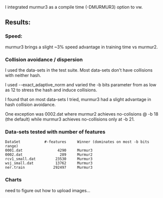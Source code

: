 I integrated murmur3 as a compile time (-DMURMUR3) option to vw.

## Results:

### Speed:
murmur3 brings a slight ~3% speed advantage in training time vs murmur2.

### Collision avoidance / dispersion
I used the data-sets in the test suite.  Most data-sets don't have collisions with neither hash.

I used --exact_adaptive_norm and varied the -b bits parameter from as low as 12 to stress the hash and induce collisions.

I found that on most data-sets I tried, murmur3 had a slight advantage in hash collision avoidance.

One exception was 0002.dat where murmur2 achieves no-colisions @ -b 18 (the default) while murmur3 achieves no-collisions only at -b 21.

### Data-sets tested with number of features


    DataSet           #-features     Winner (dominates on most -b bits range)
    0001.dat                4290     Murmur3
    0002.dat                 289     Murmur2
    rcv1_small.dat         23530     Murmur3
    wsj_small.dat          13762     Murmur3
    ner.train             292497     Murmur3

### Charts

need to figure out how to upload images...


